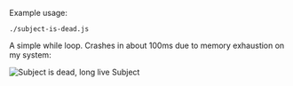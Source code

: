 Example usage:

    ./subject-is-dead.js

A simple while loop. Crashes in about 100ms due to memory exhaustion on my system:

![Subject is dead, long live Subject](http://imgur.com/LHrqg.png)

